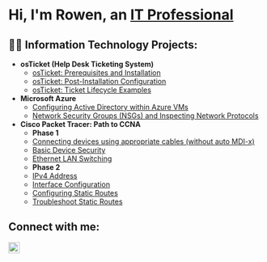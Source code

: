 <h1>Hi, I'm Rowen, an <a href="https://linkedin.com/in/rowen-robinson-ii-931b56254">IT Professional</a></h1>

<h2>👨‍💻 Information Technology Projects:</h2>

- <b>osTicket (Help Desk Ticketing System)</b>
  - [osTicket: Prerequisites and Installation](https://github.com/Rowen-Robinson-II/osticket-prereqs)
  - [osTicket: Post-Installation Configuration](https://github.com/Rowen-Robinson-II/post-install-config)
  - [osTicket: Ticket Lifecycle Examples](https://github.com/Rowen-Robinson-II/ticket-lifecycle)
- <b>Microsoft Azure</b>
  - [Configuring Active Directory within Azure VMs](https://github.com/Rowen-Robinson-II/configure-ad)
  - [Network Security Groups (NSGs) and Inspecting Network Protocols](https://github.com/Rowen-Robinson-II/azure-network-protocols)
- <b>Cisco Packet Tracer: Path to CCNA</b>
  - <b/>Phase 1</b>
  - [Connecting devices using appropriate cables (without auto MDI-x)](https://github.com/Rowen-Robinson-II/connecting-cables)
  - [Basic Device Security](https://github.com/Rowen-Robinson-II/basic-device-security)
  - [Ethernet LAN Switching](https://github.com/Rowen-Robinson-II/ethernet-lan-switching)
  - <b/>Phase 2</b>
  - [IPv4 Address](https://github.com/Rowen-Robinson-II/ipv4-address)
  - [Interface Configuration](https://github.com/Rowen-Robinson-II/Interface-configuration)
  - [Configuring Static Routes](https://github.com/Rowen-Robinson-II/configuring-static-routes)
  - [Troubleshoot Static Routes](https://github.com/Rowen-Robinson-II/troubleshoot-static-routes)
  
<h2>Connect with me:</h2>

[<img align="left" alt="Josh | LinkedIn" width="22px" src="https://cdn.jsdelivr.net/npm/simple-icons@v3/icons/linkedin.svg" />][linkedin]



[linkedin]: https://linkedin.com/in/rowen-robinson-ii-931b56254

